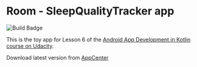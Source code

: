 # Room - SleepQualityTracker app
![Build Badge](https://github.com/sprejjs/sleep-tracker/actions/workflows/release.yml/badge.svg)

This is the toy app for Lesson 6 of the [Android App Development in Kotlin course on Udacity](https://www.udacity.com/course/android-kotlin-developer-nanodegree--nd940).

Download latest version from [AppCenter](https://install.appcenter.ms/users/vladspreys/apps/sleep-tracker/distribution_groups/public)